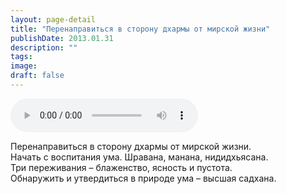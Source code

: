 ```yaml
---
layout: page-detail
title: "Перенаправиться в сторону дхармы от мирской жизни"
publishDate: 2013.01.31
description: ""
tags:
image:
draft: false
---
```


<audio title="2013.01.31 - Перенаправиться в сторону дхармы от мирской жизни.mp3" src="/upload/iblock/376/3768b35b54c5b07138920559706b43ec.mp3" controls=""></audio>

 Перенаправиться в сторону дхармы от мирской жизни.  
 Начать с воспитания ума. Шравана, манана, нидидхьясана.  
 Три переживания – блаженство, ясность и пустота.  
 Обнаружить и утвердиться в природе ума – высшая садхана. 

  
